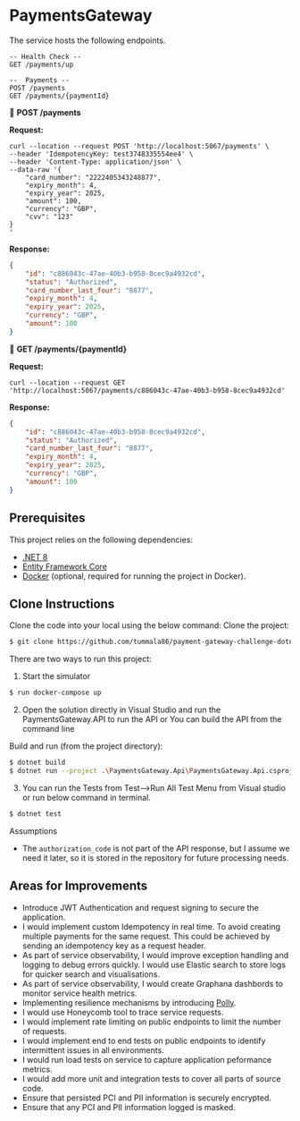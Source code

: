 ﻿# PaymentsGateway
The service hosts the following endpoints.

```
-- Health Check --
GET /payments/up

--  Payments --
POST /payments
GET /payments/{paymentId}
```

🚀 **POST /payments**

**Request:**
```console
curl --location --request POST 'http://localhost:5067/payments' \
--header 'IdempotencyKey: test3748335554ee4' \
--header 'Content-Type: application/json' \
--data-raw '{
    "card_number": "2222405343248877",
    "expiry_month": 4,
    "expiry_year": 2025,
    "amount": 100,
    "currency": "GBP",
    "cvv": "123"
}
'
```
**Response:**
```json
{
    "id": "c886043c-47ae-40b3-b958-8cec9a4932cd",
    "status": "Authorized",
    "card_number_last_four": "8877",
    "expiry_month": 4,
    "expiry_year": 2025,
    "currency": "GBP",
    "amount": 100
}
```

🚀 **GET /payments/{paymentId}**

**Request:**
```console
curl --location --request GET 'http://localhost:5067/payments/c886043c-47ae-40b3-b958-8cec9a4932cd' 
```
**Response:**
```json
{
    "id": "c886043c-47ae-40b3-b958-8cec9a4932cd",
    "status": "Authorized",
    "card_number_last_four": "8877",
    "expiry_month": 4,
    "expiry_year": 2025,
    "currency": "GBP",
    "amount": 100
}
```

## Prerequisites

This project relies on the following dependencies:

* [.NET 8](https://dotnet.microsoft.com/en-us/download/dotnet/8.0)
* [Entity Framework Core](https://learn.microsoft.com/en-us/ef/core/providers/in-memory/?tabs=dotnet-core-cli)
* [Docker](https://www.docker.com/) (optional, required for running the project in Docker).

## Clone Instructions
Clone the code into your local using the below command:
Clone the project:
```sh
$ git clone https://github.com/tummala86/payment-gateway-challenge-dotnet.git
```

There are two ways to run this project:

1. Start the simulator 

```sh
$ run docker-compose up
```

2. Open the solution directly in Visual Studio and run the PaymentsGateway.API to run the API or You can build the API from the command line

Build and run (from the project directory):
```sh
$ dotnet build
$ dotnet run --project .\PaymentsGateway.Api\PaymentsGateway.Api.csproj
```

3. You can run the Tests from Test-->Run All Test Menu from Visual studio or run below command in terminal.

```sh
$ dotnet test
```

Assumptions

- The `authorization_code` is not part of the API response, but I assume we need it later, so it is stored in the repository for future processing needs.

## Areas for Improvements

- Introduce JWT Authentication and request signing to secure the application.
- I would implement custom Idempotency in real time. To avoid creating multiple payments for the same request. This could be achieved by sending an idempotency key as a request header. 
- As part of service observability, I would improve exception handling and logging to debug errors quickly. I would use Elastic search to store logs for quicker search and visualisations.
- As part of service observability, I would create Graphana dashbords to monitor service health metrics.
- Implementing resilience mechanisms by introducing [Polly](https://github.com/App-vNext/Polly#polly).
- I would use Honeycomb tool to trace service requests.
- I would implement rate limiting on public endpoints to limit the number of requests.
- I would implement end to end tests on public endpoints to identify intermittent issues in all environments.
- I would run load tests on service to capture application peformance metrics.
- I would add more unit and integration tests to cover all parts of source code.
- Ensure that persisted PCI and PII information is securely encrypted.
- Ensure that any PCI and PII information logged is masked.